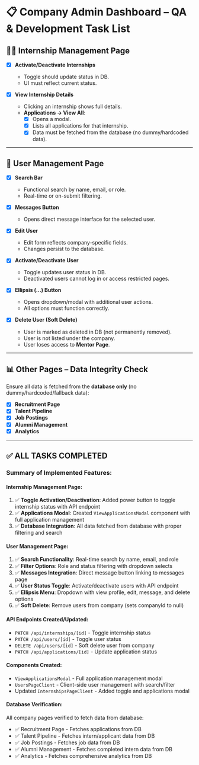 # 📋 Company Admin Dashboard – QA & Development Task List

## 🧑‍💼 Internship Management Page

- [x] **Activate/Deactivate Internships**
  - Toggle should update status in DB.
  - UI must reflect current status.

- [x] **View Internship Details**
  - Clicking an internship shows full details.
  - **Applications → View All**:
    - [x] Opens a modal.
    - [x] Lists all applications for that internship.
    - [x] Data must be fetched from the database (no dummy/hardcoded data).

---

## 👥 User Management Page

- [x] **Search Bar**
  - Functional search by name, email, or role.
  - Real-time or on-submit filtering.

- [x] **Messages Button**
  - Opens direct message interface for the selected user.

- [x] **Edit User**
  - Edit form reflects company-specific fields.
  - Changes persist to the database.

- [x] **Activate/Deactivate User**
  - Toggle updates user status in DB.
  - Deactivated users cannot log in or access restricted pages.

- [x] **Ellipsis (...) Button**
  - Opens dropdown/modal with additional user actions.
  - All options must function correctly.

- [x] **Delete User (Soft Delete)**
  - User is marked as deleted in DB (not permanently removed).
  - User is not listed under the company.
  - User loses access to **Mentor Page**.

---

## 📊 Other Pages – Data Integrity Check

Ensure all data is fetched from the **database only** (no dummy/hardcoded/fallback data):

- [x] **Recruitment Page**
- [x] **Talent Pipeline**
- [x] **Job Postings**
- [x] **Alumni Management**
- [x] **Analytics**

---

## ✅ **ALL TASKS COMPLETED**

### Summary of Implemented Features:

#### **Internship Management Page:**
1. ✅ **Toggle Activation/Deactivation**: Added power button to toggle internship status with API endpoint
2. ✅ **Applications Modal**: Created `ViewApplicationsModal` component with full application management
3. ✅ **Database Integration**: All data fetched from database with proper filtering and search

#### **User Management Page:**
1. ✅ **Search Functionality**: Real-time search by name, email, and role
2. ✅ **Filter Options**: Role and status filtering with dropdown selects
3. ✅ **Messages Integration**: Direct message button linking to messages page
4. ✅ **User Status Toggle**: Activate/deactivate users with API endpoint
5. ✅ **Ellipsis Menu**: Dropdown with view profile, edit, message, and delete options
6. ✅ **Soft Delete**: Remove users from company (sets companyId to null)

#### **API Endpoints Created/Updated:**
- `PATCH /api/internships/[id]` - Toggle internship status
- `PATCH /api/users/[id]` - Toggle user status
- `DELETE /api/users/[id]` - Soft delete user from company
- `PATCH /api/applications/[id]` - Update application status

#### **Components Created:**
- `ViewApplicationsModal` - Full application management modal
- `UsersPageClient` - Client-side user management with search/filter
- Updated `InternshipsPageClient` - Added toggle and applications modal

#### **Database Verification:**
All company pages verified to fetch data from database:
- ✅ Recruitment Page - Fetches applications from DB
- ✅ Talent Pipeline - Fetches intern/applicant data from DB  
- ✅ Job Postings - Fetches job data from DB
- ✅ Alumni Management - Fetches completed intern data from DB
- ✅ Analytics - Fetches comprehensive analytics from DB
